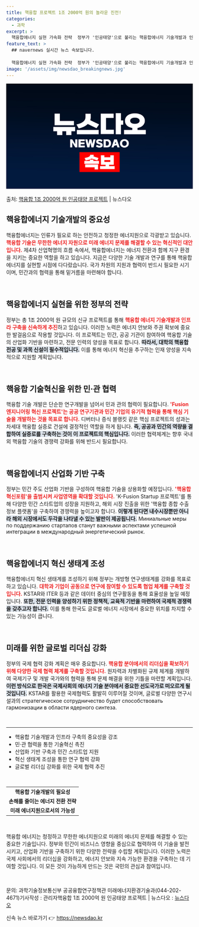 ```yaml
---
title: 핵융합 프로젝트 1조 2000억 원의 놀라운 진전!
categories:
  - 과학
excerpt: >
  핵융합에너지 실현 가속화 전략  정부가 '인공태양'으로 불리는 핵융합에너지 기술개발과 인프라 구축을 위해 총…
feature_text: >
  ## navernews 실시간 뉴스 속보입니다.

  핵융합에너지 실현 가속화 전략  정부가 '인공태양'으로 불리는 핵융합에너지 기술개발과 인프라 구축을 위해 총…
image: '/assets/img/newsdao_breakingnews.jpg'
---
```


![뉴스다오 속보](/assets/img/newsdao_breakingnews.jpg)

<p>출처: <a href="https://newsdao.kr/4972" rel="dofollow">핵융합 1조 2000억 원 인공태양 프로젝트</a> | 뉴스다오</p>

<h2 data-ke-size="size26">핵융합에너지 기술개발의 중요성</h2>

<p data-ke-size="size16">핵융합에너지는 인류가 필요로 하는 안전하고 청정한 에너지원으로 각광받고 있습니다. <b><span style="color: #ee2323;">핵융합 기술은 무한한 에너지 자원으로 미래 에너지 문제를 해결할 수 있는 혁신적인 대안입니다.</span></b> 제4차 산업혁명의 흐름 속에서, 핵융합에너지는 에너지 전환과 함께 지구 환경을 지키는 중요한 역할을 하고 있습니다. 지금은 다양한 기술 개발과 연구를 통해 핵융합 에너지를 실현할 시점에 다다랐습니다. 국가 차원의 지원과 협력이 반드시 필요한 시기이며, 민간과의 협력을 통해 밑거름을 마련해야 합니다.</p>

<p data-ke-size="size16">&nbsp;</p>

<h2 data-ke-size="size26">핵융합에너지 실현을 위한 정부의 전략</h2>

<p data-ke-size="size16">정부는 총 1조 2000억 원 규모의 신규 프로젝트를 통해 <b><span style="color: #ee2323;">핵융합 에너지 기술개발과 인프라 구축을 신속하게 추진</span></b>하고 있습니다. 이러한 노력은 에너지 안보와 주권 확보에 중요한 발걸음으로 작용할 것입니다. 이 프로젝트는 민간, 공공 기관이 참여하여 핵융합 기술의 산업화 기반을 마련하고, 전문 인력의 양성을 목표로 합니다. <b><span style="background-color: #21538527;">따라서, 대학의 핵융합 전공 및 과목 신설이 필수적입니다.</span></b> 이를 통해 에너지 혁신을 추구하는 인재 양성을 지속적으로 지원할 계획입니다.</p>

<p data-ke-size="size16">&nbsp;</p>

<h2 data-ke-size="size26">핵융합 기술혁신을 위한 민·관 협력</h2>

<p data-ke-size="size16">핵융합 기술 개발은 단순한 연구개발을 넘어서 민과 관의 협력이 필요합니다. <b><span style="color: #ee2323;">'Fusion 엔지니어링 혁신 프로젝트'는 공공 연구기관과 민간 기업의 유기적 협력을 통해 핵심 기술을 개발하는 것을 목표로 합니다.</span></b> 디버터나 증식 블랭킷 같은 핵심 프로젝트의 성과는 차세대 핵융합 실증로 건설에 결정적인 역할을 하게 됩니다. <b><span style="background-color: #21538527;">즉, 공공과 민간의 역량을 결합하여 실증로를 구축하는 것이 이 프로젝트의 핵심입니다.</span></b> 이러한 협력체계는 향후 국내외 핵융합 기술의 경쟁력 강화를 위해 반드시 필요합니다.</p>

<p data-ke-size="size16">&nbsp;</p>

<h2 data-ke-size="size26">핵융합에너지 산업화 기반 구축</h2>

<p data-ke-size="size16">정부는 민간 주도 산업화 기반을 구성하여 핵융합 기술을 상용화할 예정입니다. <b><span style="color: #ee2323;">'핵융합 혁신포럼'을 출범시켜 사업영역을 확대할 것입니다.</span></b> 'K-Fusion Startup 프로젝트'를 통해 다양한 민간 스타트업의 성장을 지원하고, 해외 시장 진출을 위한 '핵융합 종합 수출정보 플랫폼'을 구축하여 경쟁력을 높이고자 합니다. <b><span style="background-color: #21538527;">이렇게 된다면 내수시장뿐만 아니라 해외 시장에서도 두각을 나타낼 수 있는 발판이 제공됩니다.</span></b> Миниальные меры по поддержанию стартапов станут важными аспектами успешной интеграции в международный энергетический рынок.</p>

<p data-ke-size="size16">&nbsp;</p>

<h2 data-ke-size="size26">핵융합에너지 혁신 생태계 조성</h2>

<p data-ke-size="size16">핵융합에너지 혁신 생태계를 조성하기 위해 정부는 개방형 연구생태계를 강화를 목표로 하고 있습니다. <b><span style="color: #ee2323;">대학과 기업이 공동으로 연구에 참여할 수 있도록 협업 체계를 구축할 것입니다.</span></b> KSTAR와 ITER 등과 같은 데이터 중심의 연구활동을 통해 효율성을 높일 예정입니다. <b><span style="background-color: #21538527;">또한, 전문 인력을 양성하기 위한 정책적, 교육적 기반을 마련하여 국제적 경쟁력을 갖추고자 합니다.</span></b> 이를 통해 한국도 글로벌 에너지 시장에서 중요한 위치를 차지할 수 있는 가능성이 큽니다.</p>

<p data-ke-size="size16">&nbsp;</p>

<h2 data-ke-size="size26">미래를 위한 글로벌 리더십 강화</h2>

<p data-ke-size="size16">정부의 국제 협력 강화 계획은 매우 중요합니다. <b><span style="color: #ee2323;">핵융합 분야에서의 리더십을 확보하기 위해 다양한 국제 협력 체계를 구축할 것입니다.</span></b> 원자력과 차별화된 규제 체계를 개발하여 국제기구 및 개발 국가와의 협력을 통해 문제 해결을 위한 기틀을 마련할 계획입니다. <b><span style="background-color: #21538527;">이런 방식으로 한국은 국제사회의 에너지 기술 분야에서 중요한 선도국가로 떠오르게 될 것입니다.</span></b> KSTAR를 활용한 국제협력도 활발히 이루어질 것이며, 글로벌 다양한 연구시설과의 стратегическое сотрудничество будет способствовать гармонизации в области ядерного синтеза.</p>

<p data-ke-size="size16">&nbsp;</p>

<hr>

<ul>
    <li>핵융합 기술개발과 인프라 구축의 중요성을 강조</li>
    <li>민·관 협력을 통한 기술혁신 촉진</li>
    <li>산업화 기반 구축과 민간 스타트업 지원</li>
    <li>혁신 생태계 조성을 통한 연구 협력 강화</li>
    <li>글로벌 리더십 강화를 위한 국제 협력 추진</li>
</ul>

<p data-ke-size="size16">&nbsp;</p>

<table>
    <tr>
        <td style="text-align: center; height: 17px;"><b>핵융합 기술개발의 필요성</b></td>
    </tr>
    <tr>
        <td style="text-align: center; height: 17px;"><b>손해를 줄이는 에너지 전환 전략</b></td>
    </tr>
    <tr>
        <td style="text-align: center; height: 17px;"><b>미래 에너지원으로서의 가능성</b></td>
    </tr>
</table>

<p data-ke-size="size16">&nbsp;</p>

<p data-ke-size="size16">핵융합 에너지는 청정하고 무한한 에너지원으로 미래의 에너지 문제를 해결할 수 있는 중요한 기술입니다. 정부와 민간이 비즈니스 영향을 중심으로 협력하여 이 기술을 발전시키고, 산업화 기반을 구축하기 위한 다양한 전략을 수립할 계획입니다. 이러한 노력은 국제 사회에서의 리더십을 강화하고, 에너지 안보와 지속 가능한 환경을 구축하는 데 기여할 것입니다. 이 모든 것이 가능하게 만드는 것은 국민의 관심과 참여입니다.</p>

<p data-ke-size="size16">&nbsp;</p>

<p data-ke-size="size16">문의: 과학기술정보통신부 공공융합연구정책관 미래에너지환경기술과(044-202-4671)기사작성 : 관리자핵융합 1조 2000억 원 인공태양 프로젝트 | 뉴스다오  : <a href="https://newsdao.kr/4972">뉴스다오</a></p> 

신속 뉴스 바로가기 👉 <a href="https://newsdao.kr" rel="dofollow">https://newsdao.kr</a>


